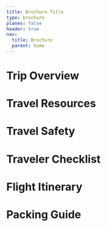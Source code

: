```yaml
---
title: Brochure Title
type: brochure
planes: false
header: true
nav:
  title: Brochure
  parent: home
---
```


<div id="appOverview" x-ref="appOverview" x-data="editor()" x-show="currentId === $el.id" x-cloak>

# Trip Overview

</div>

<div id="appResources" x-ref="appResources" x-data="editor()" x-show="currentId === $el.id" x-cloak>

# Travel Resources

</div>

<div id="appSafety" x-ref="appSafety" x-data="editor()" x-show="currentId === $el.id" x-cloak>

# Travel Safety

</div>

<div id="appChecklist" x-ref="appChecklist" x-data="editor()" x-show="currentId === $el.id" x-cloak>

# Traveler Checklist

</div>

<div id="appFlights" x-ref="appFlights" x-data="editor()" x-show="currentId === $el.id" x-cloak>

# Flight Itinerary

</div>

<div id="appPacking" x-ref="appPacking" x-data="editor()" x-show="currentId === $el.id" x-cloak>

# Packing Guide

</div>
